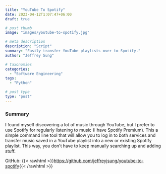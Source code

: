 ```yaml
---
title: "YouTube To Spotify"
date: 2023-04-12T1:07:47+06:00
draft: true

# post thumb
image: "images/youtube-to-spotify.jpg"

# meta description
description: "Script"
summary: "Easily transfer YouTube playlists over to Spotify."
author: "Jeffrey Sung"

# taxonomies
categories: 
  - "Software Engineering"
tags:
  - "Python"

# post type
type: "post"
---
```


### Summary
I found myself discovering a lot of music through YouTube, but I prefer to use Spotify for regularly listening to music (I have Spotify Premium). This a simple command line tool that will allow you to log in to both services and transfer music saved in a YouTube playlist into a new or existing Spotify playlist. This way, you don't have to keep manually searching up and adding stuff.

GitHub: {{< rawhtml >}}<a href="https://github.com/jeffreyjsung/youtube-to-spotify" rel="noopener noreferrer" target="_blank">https://github.com/jeffreyjsung/youtube-to-spotify</a>{{< /rawhtml >}}